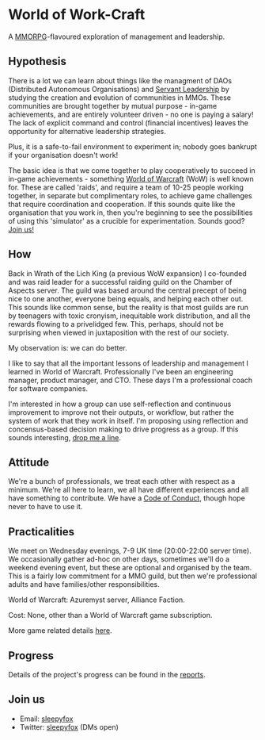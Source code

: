 # World of Work-Craft

A [MMORPG](https://en.wikipedia.org/wiki/Massively_multiplayer_online_role-playing_game)-flavoured exploration of management and leadership.

## Hypothesis

There is a lot we can learn about things like the managment of DAOs (Distributed Autonomous Organisations) and [Servant Leadership](https://en.wikipedia.org/wiki/Servant_leadership) by studying the creation and evolution of communities in MMOs. These communities are brought together by mutual purpose - in-game achievements, and are entirely volunteer driven - no one is paying a salary! The lack of explicit command and control (financial incentives) leaves the opportunity for alternative leadership strategies.

Plus, it is a safe-to-fail environment to experiment in; nobody goes bankrupt if your organisation doesn't work!

The basic idea is that we come together to play cooperatively to succeed in in-game achievements - something [World of Warcraft](https://en.wikipedia.org/wiki/World_of_Warcraft) (WoW) is well known for. These are called 'raids', and require a team of 10-25 people working together, in separate but complimentary roles, to achieve game challenges that require coordination and cooperation. If this sounds quite like the organisation that you work in, then you're beginning to see the possibilities of using this 'simulator' as a crucible for experimentation. Sounds good? [Join us!](#join-us)

## How

Back in Wrath of the Lich King (a previous WoW expansion) I co-founded and was raid leader for a successful raiding guild on the Chamber of Aspects server. The guild was based around the central precept of being nice to one another, everyone being equals, and helping each other out. This sounds like common sense, but the reality is that most guilds are run by teenagers with toxic cronyism, inequitable work distribution, and all the rewards flowing to a privelidged few. This, perhaps, should not be surprising when viewed in juxtaposition with the rest of our society.

My observation is: we can do better.

I like to say that all the important lessons of leadership and management I learned in World of Warcraft. Professionally I've been an engineering manager, product manager, and CTO. These days I'm a professional coach for software companies.

I'm interested in how a group can use self-reflection and continuous improvement to improve not their outputs, or workflow, but rather the system of work that they work in itself. I'm proposing using reflection and concensus-based decision making to drive progress as a group. If this sounds interesting, [drop me a line](#join-us).

## Attitude

We're a bunch of professionals, we treat each other with respect as a minimum. We're all here to learn, we all have different experiences and all have something to contribute. We have a [Code of Conduct](https://opensource.google/conduct/), though hope never to have to use it.

## Practicalities

We meet on Wednesday evenings, 7-9 UK time (20:00-22:00 server time). We occasionally gather ad-hoc on other days, sometimes we'll do a weekend evening event, but these are optional and organised by the team. This is a fairly low commitment for a MMO guild, but then we're professional adults and have families/other responsibilities. 

World of Warcraft: Azuremyst server, Alliance Faction.

Cost: None, other than a World of Warcraft game subscription.

More game related details [here](game-stuff.md).

## Progress

Details of the project's progress can be found in the [reports](logs/reports.md).

## Join us

* Email: [sleepyfox](mailto://sleepyfox@gmail.com)
* Twitter: [sleepyfox](https://twitter.com/sleepyfox) (DMs open)
